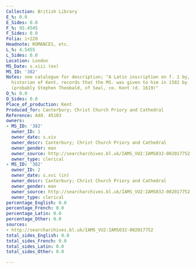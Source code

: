 ```yaml
---
Collection: British Library
E_%: 0.0
E_Sides: 0.0
F_%: 95.4545
F_Sides: 0.0
Folia: i+220
Headnote: ROMANCES, etc.
L_%: 4.5455
L_Sides: 0.0
Location: London
MS_Date: s.xiii (ex)
MS_ID: '382'
Notes: see catalogue for description; "A Latin inscription on f. 1 by, William Lambarde,
  historian of Kent, records that the MS. was given to him in 1582 by 'Stephanus Teobauld'
  (probably Stephen Theobald, of Seal, co. Kent (d. 1619)"
O_%: 0.0
O_Sides: 0.0
Place_of_production: Kent
Produced_for: Canterbury; Christ Church Priory and Cathedral
Reference: Add. 45103
owners:
- MS_ID: '382'
  owner_ID: 1
  owner_date: s.xiv
  owner_descr: Canterbury; Christ Church Priory and Cathedral
  owner_gender: man
  owner_source: http://searcharchives.bl.uk/IAMS_VU2:IAMS032-002017752
  owner_type: clerical
- MS_ID: '382'
  owner_ID: 2
  owner_date: s.xvi (in)
  owner_descr: Canterbury; Christ Church Priory and Cathedral
  owner_gender: man
  owner_source: http://searcharchives.bl.uk/IAMS_VU2:IAMS032-002017752
  owner_type: clerical
percentage_English: 0.0
percentage_French: 0.0
percentage_Latin: 0.0
percentage_Other: 0.0
sources:
- http://searcharchives.bl.uk/IAMS_VU2:IAMS032-002017752
total_sides_English: 0.0
total_sides_French: 0.0
total_sides_Latin: 0.0
total_sides_Other: 0.0

---
```

